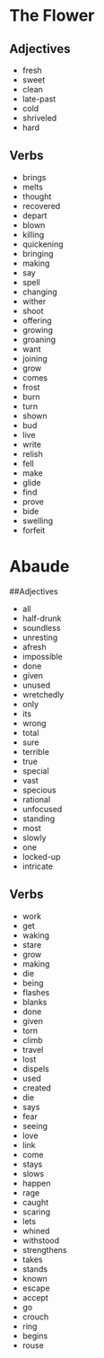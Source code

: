 # The Flower

## Adjectives
- fresh
- sweet
- clean
- late-past
- cold
- shriveled
- hard

## Verbs
- brings
- melts
- thought
- recovered
- depart
- blown
- killing
- quickening
- bringing
- making
- say
- spell
- changing
- wither
- shoot
- offering
- growing
- groaning
- want
- joining
- grow
- comes
- frost
- burn
- turn
- shown
- bud
- live
- write
- relish
- fell
- make
- glide
- find
- prove
- bide
- swelling
- forfeit

# Abaude

##Adjectives
- all
- half-drunk
- soundless
- unresting
- afresh
- impossible
- done
- given
- unused
- wretchedly
- only
- its
- wrong
- total
- sure
- terrible
- true
- special
- vast
- specious
- rational
- unfocused
- standing
- most
- slowly
- one
- locked-up
- intricate

## Verbs
- work
- get
- waking
- stare
- grow
- making
- die
- being
- flashes
- blanks
- done
- given
- torn
- climb
- travel
- lost
- dispels
- used
- created
- die
- says
- fear
- seeing
- love
- link
- come
- stays
- slows
- happen
- rage
- caught
- scaring
- lets
- whined
- withstood
- strengthens
- takes
- stands
- known
- escape
- accept
- go
- crouch
- ring
- begins
- rouse

